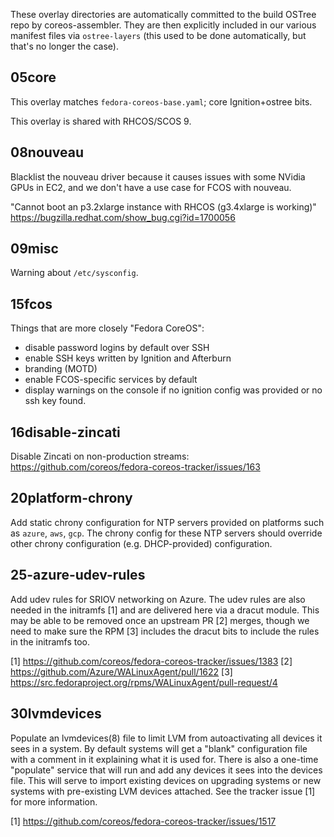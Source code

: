 These overlay directories are automatically committed to the build OSTree repo
by coreos-assembler. They are then explicitly included in our various manifest
files via `ostree-layers` (this used to be done automatically, but that's no
longer the case).

05core
------

This overlay matches `fedora-coreos-base.yaml`; core Ignition+ostree bits.

This overlay is shared with RHCOS/SCOS 9.

08nouveau
---------

Blacklist the nouveau driver because it causes issues with some NVidia GPUs in EC2,
and we don't have a use case for FCOS with nouveau.

"Cannot boot an p3.2xlarge instance with RHCOS (g3.4xlarge is working)"
https://bugzilla.redhat.com/show_bug.cgi?id=1700056

09misc
------

Warning about `/etc/sysconfig`.

15fcos
------

Things that are more closely "Fedora CoreOS":

* disable password logins by default over SSH
* enable SSH keys written by Ignition and Afterburn
* branding (MOTD)
* enable FCOS-specific services by default
* display warnings on the console if no ignition config was provided or no ssh
  key found.

16disable-zincati
-----------------

Disable Zincati on non-production streams:
https://github.com/coreos/fedora-coreos-tracker/issues/163

20platform-chrony
-----------------

Add static chrony configuration for NTP servers provided on platforms
such as `azure`, `aws`, `gcp`. The chrony config for these NTP servers
should override other chrony configuration (e.g. DHCP-provided)
configuration.

25-azure-udev-rules
-------------------

Add udev rules for SRIOV networking on Azure. The udev rules are also
needed in the initramfs [1] and are delivered here via a dracut
module. This may be able to be removed once an upstream PR [2]
merges, though we need to make sure the RPM [3] includes the dracut
bits to include the rules in the initramfs too.

[1] https://github.com/coreos/fedora-coreos-tracker/issues/1383
[2] https://github.com/Azure/WALinuxAgent/pull/1622
[3] https://src.fedoraproject.org/rpms/WALinuxAgent/pull-request/4

30lvmdevices
-------------------

Populate an lvmdevices(8) file to limit LVM from autoactivating all
devices it sees in a system. By default systems will get a "blank"
configuration file with a comment in it explaining what it is used
for. There is also a one-time "populate" service that will run and
add any devices it sees into the devices file. This will serve to
import existing devices on upgrading systems or new systems with
pre-existing LVM devices attached. See the tracker issue [1] for more
information.

[1] https://github.com/coreos/fedora-coreos-tracker/issues/1517
